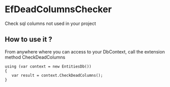# EfDeadColumnsChecker
Check sql columns not used in your project

## How to use it ?
From anywhere where you can access to your DbContext, call the extension method CheckDeadColumns

```
using (var context = new EntitiesDb())
{
   var result = context.CheckDeadColumns();
}
```
